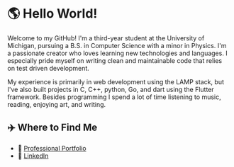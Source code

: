 # :earth_americas: Hello World!

Welcome to my GitHub! I'm a third-year student at the University of Michigan, pursuing a B.S. in Computer Science with a minor in Physics. I'm a passionate creator who loves learning new technologies and languages. I especially pride myself on writing clean and maintainable code that relies on test driven development. 


My experience is primarily in web development using the LAMP stack, but I've also built projects in C, C++, python, Go, and dart using the Flutter framework. Besides programming I spend a lot of time listening to music, reading, enjoying art, and writing.

## :airplane: Where to Find Me
- :stars: [Professional Portfolio](jushutch.com)
- :bust_in_silhouette: [LinkedIn](https://www.linkedin.com/in/jushutch/)
